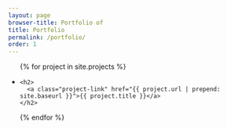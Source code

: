 ```yaml
---
layout: page
browser-title: Portfolio of
title: Portfolio
permalink: /portfolio/
order: 1
---
```


<ul class="project-list">
{% for project in site.projects %}
  <li>

    <h2>
      <a class="project-link" href="{{ project.url | prepend: site.baseurl }}">{{ project.title }}</a>
    </h2>
  </li>
{% endfor %}
</ul>